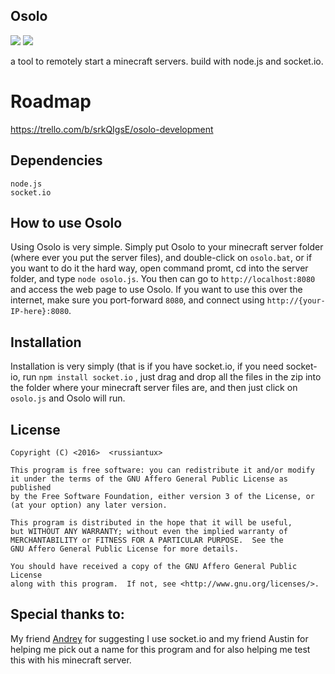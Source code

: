 ## Osolo

[![](https://img.shields.io/badge/version-v.0.0.3-ff69b4.svg?style=flat-square)](https://github.com/russiantux/osolo_nodejs/releases/tag/v.0.0.2)
[![](https://img.shields.io/badge/documentation-yes-blue.svg?style=flat-square)](https://github.com/russiantux/osolo_nodejs/blob/master/README.md)


a tool to remotely start a minecraft servers. build with node.js and socket.io.

# Roadmap
https://trello.com/b/srkQIgsE/osolo-development
## Dependencies
```
node.js
socket.io
```

## How to use Osolo
Using Osolo is very simple. Simply put Osolo to your minecraft server folder (where ever you put the server files), and double-click on `osolo.bat`, or if you want to do it the hard way, open command promt, cd into the server folder, and type `node osolo.js`. You then can go to `http://localhost:8080` and access the web page to use Osolo. If you want to use this over the internet, make sure you port-forward `8080`, and connect using `http://{your-IP-here}:8080`.

## Installation
Installation is very simply (that is if you have socket.io, if you need socket-io, run `npm install socket.io` , just drag and drop all the files in the zip into the folder where your minecraft server files are, and then just click on `osolo.js` and Osolo will run.


## License

    
    Copyright (C) <2016>  <russiantux>

    This program is free software: you can redistribute it and/or modify
    it under the terms of the GNU Affero General Public License as published
    by the Free Software Foundation, either version 3 of the License, or
    (at your option) any later version.

    This program is distributed in the hope that it will be useful,
    but WITHOUT ANY WARRANTY; without even the implied warranty of
    MERCHANTABILITY or FITNESS FOR A PARTICULAR PURPOSE.  See the
    GNU Affero General Public License for more details.

    You should have received a copy of the GNU Affero General Public License
    along with this program.  If not, see <http://www.gnu.org/licenses/>.

## Special thanks to:
My friend [Andrey](https://github.com/andreybutenko) for suggesting I use socket.io and my friend Austin for helping me pick out a name for this program and for also helping me test this with his minecraft server.



